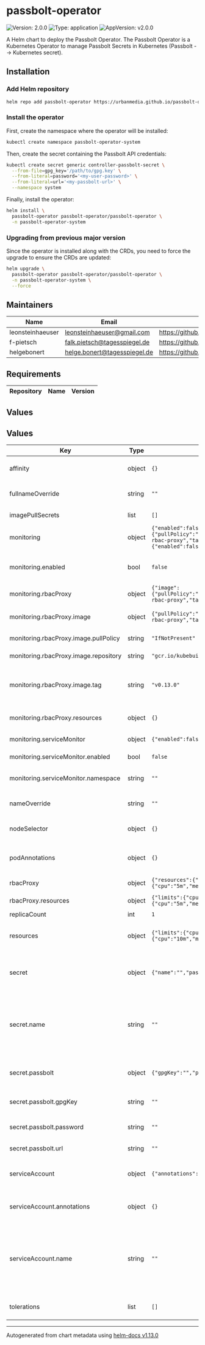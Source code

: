 # passbolt-operator

![Version: 2.0.0](https://img.shields.io/badge/Version-2.0.0-informational?style=flat-square) ![Type: application](https://img.shields.io/badge/Type-application-informational?style=flat-square) ![AppVersion: v2.0.0](https://img.shields.io/badge/AppVersion-v2.0.0-informational?style=flat-square)

A Helm chart to deploy the Passbolt Operator. The Passbolt Operator is a Kubernetes Operator to manage Passbolt Secrets in Kubernetes (Passbolt --> Kubernetes secret).

## Installation

### Add Helm repository

```bash
helm repo add passbolt-operator https://urbanmedia.github.io/passbolt-operator-helm
```

### Install the operator

First, create the namespace where the operator will be installed:

```bash
kubectl create namespace passbolt-operator-system
```

Then, create the secret containing the Passbolt API credentials:

```bash
kubectl create secret generic controller-passbolt-secret \
  --from-file=gpg_key='/path/to/gpg.key' \
  --from-literal=password='<my-user-password>' \
  --from-literal=url='<my-passbolt-url>' \
  --namespace system
```

Finally, install the operator:

```bash
helm install \
  passbolt-operator passbolt-operator/passbolt-operator \
  -n passbolt-operator-system
```

### Upgrading from previous major version

Since the operator is installed along with the CRDs, you need to force the upgrade to ensure the CRDs are updated:

```bash
helm upgrade \
  passbolt-operator passbolt-operator/passbolt-operator \
  -n passbolt-operator-system \
  --force
```

## Maintainers

| Name | Email | Url |
| ---- | ------ | --- |
| leonsteinhaeuser | <leonsteinhaeuser@gmail.com> | <https://github.com/leonsteinhaeuser> |
| f-pietsch | <falk.pietsch@tagesspiegel.de> | <https://github.com/f-pietsch> |
| helgebonert | <helge.bonert@tagesspiegel.de> | <https://github.com/helgebonert> |

## Requirements

| Repository | Name | Version |
|------------|------|---------|

## Values

## Values

| Key | Type | Default | Description |
|-----|------|---------|-------------|
| affinity | object | `{}` | Affinity to use for the deployment |
| fullnameOverride | string | `""` | Full name to use for the deployment |
| imagePullSecrets | list | `[]` | Image pull secrets |
| monitoring | object | `{"enabled":false,"rbacProxy":{"image":{"pullPolicy":"IfNotPresent","repository":"gcr.io/kubebuilder/kube-rbac-proxy","tag":"v0.13.0"},"resources":{}},"serviceMonitor":{"enabled":false,"namespace":""}}` | Monitoring configuration |
| monitoring.enabled | bool | `false` | Enable Prometheus Operator Monitoring |
| monitoring.rbacProxy | object | `{"image":{"pullPolicy":"IfNotPresent","repository":"gcr.io/kubebuilder/kube-rbac-proxy","tag":"v0.13.0"},"resources":{}}` | RBAC Proxy configuration |
| monitoring.rbacProxy.image | object | `{"pullPolicy":"IfNotPresent","repository":"gcr.io/kubebuilder/kube-rbac-proxy","tag":"v0.13.0"}` | Image to use for the RBAC Proxy |
| monitoring.rbacProxy.image.pullPolicy | string | `"IfNotPresent"` | Image pull policy |
| monitoring.rbacProxy.image.repository | string | `"gcr.io/kubebuilder/kube-rbac-proxy"` | Image repository |
| monitoring.rbacProxy.image.tag | string | `"v0.13.0"` | Tag overrides the image tag whose default is the chart appVersion. |
| monitoring.rbacProxy.resources | object | `{}` | RBAC Proxy resource configuration |
| monitoring.serviceMonitor | object | `{"enabled":false,"namespace":""}` | ServiceMonitor configuration |
| monitoring.serviceMonitor.enabled | bool | `false` | Enable ServiceMonitor |
| monitoring.serviceMonitor.namespace | string | `""` | Service Monitor namespace |
| nameOverride | string | `""` | Name to use for the deployment |
| nodeSelector | object | `{}` | Node selector to use for the deployment |
| podAnnotations | object | `{}` | Pod annotations to add to the deployment |
| rbacProxy | object | `{"resources":{"limits":{"cpu":"500m","memory":"128Mi"},"requests":{"cpu":"5m","memory":"64Mi"}}}` | rbac proxy configuration |
| rbacProxy.resources | object | `{"limits":{"cpu":"500m","memory":"128Mi"},"requests":{"cpu":"5m","memory":"64Mi"}}` | resource configuration |
| replicaCount | int | `1` | Replicas count |
| resources | object | `{"limits":{"cpu":"500m","memory":"128Mi"},"requests":{"cpu":"10m","memory":"64Mi"}}` | Controller container resource configuration |
| secret | object | `{"name":"","passbolt":{"gpgKey":"","password":"","url":""}}` | Secret configuration to authenticate with the Passbolt API |
| secret.name | string | `""` | Name of the secret to use If not set, we expect the user to pass in the credentials via the values file |
| secret.passbolt | object | `{"gpgKey":"","password":"","url":""}` | The passbolt API authentication configuration |
| secret.passbolt.gpgKey | string | `""` | The passbolt API User GPG key |
| secret.passbolt.password | string | `""` | The passbolt API User passphrase |
| secret.passbolt.url | string | `""` | The passbolt API URL |
| serviceAccount | object | `{"annotations":{},"name":""}` | Service account to use for the deployment |
| serviceAccount.annotations | object | `{}` | Annotations to add to the service account |
| serviceAccount.name | string | `""` | The name of the service account to use. If not set, a name is generated using the fullname template |
| tolerations | list | `[]` | Tolerations to use for the deployment |

----------------------------------------------
Autogenerated from chart metadata using [helm-docs v1.13.0](https://github.com/norwoodj/helm-docs/releases/v1.13.0)
